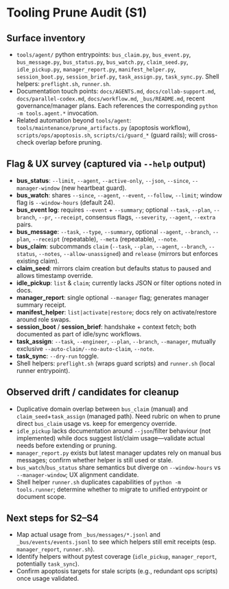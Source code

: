 # Tooling Prune Audit (S1)

## Surface inventory
- `tools/agent/` python entrypoints: `bus_claim.py`, `bus_event.py`, `bus_message.py`, `bus_status.py`, `bus_watch.py`, `claim_seed.py`, `idle_pickup.py`, `manager_report.py`, `manifest_helper.py`, `session_boot.py`, `session_brief.py`, `task_assign.py`, `task_sync.py`. Shell helpers: `preflight.sh`, `runner.sh`.
- Documentation touch points: `docs/AGENTS.md`, `docs/collab-support.md`, `docs/parallel-codex.md`, `docs/workflow.md`, `_bus/README.md`, recent governance/manager plans. Each references the corresponding `python -m tools.agent.*` invocation.
- Related automation beyond `tools/agent`: `tools/maintenance/prune_artifacts.py` (apoptosis workflow), `scripts/ops/apoptosis.sh`, `scripts/ci/guard_*` (guard rails); will cross-check overlap before pruning.

## Flag & UX survey (captured via `--help` output)
- **bus_status**: `--limit`, `--agent`, `--active-only`, `--json`, `--since`, `--manager-window` (new heartbeat guard).
- **bus_watch**: shares `--since`, `--agent`, `--event`, `--follow`, `--limit`; window flag is `--window-hours` (default 24).
- **bus_event log**: requires `--event` + `--summary`; optional `--task`, `--plan`, `--branch`, `--pr`, `--receipt`, consensus flags, `--severity`, `--agent`, `--extra` pairs.
- **bus_message**: `--task`, `--type`, `--summary`, optional `--agent`, `--branch`, `--plan`, `--receipt` (repeatable), `--meta` (repeatable), `--note`.
- **bus_claim**: subcommands `claim` (`--task`, `--plan`, `--agent`, `--branch`, `--status`, `--notes`, `--allow-unassigned`) and `release` (mirrors but enforces existing claim).
- **claim_seed**: mirrors claim creation but defaults status to paused and allows timestamp override.
- **idle_pickup**: `list` & `claim`; currently lacks JSON or filter options noted in docs.
- **manager_report**: single optional `--manager` flag; generates manager summary receipt.
- **manifest_helper**: `list|activate|restore`; docs rely on activate/restore around role swaps.
- **session_boot** / **session_brief**: handshake + context fetch; both documented as part of idle/sync workflows.
- **task_assign**: `--task`, `--engineer`, `--plan`, `--branch`, `--manager`, mutually exclusive `--auto-claim/--no-auto-claim`, `--note`.
- **task_sync**: `--dry-run` toggle.
- Shell helpers: `preflight.sh` (wraps guard scripts) and `runner.sh` (local runner entrypoint).

## Observed drift / candidates for cleanup
- Duplicative domain overlap between `bus_claim` (manual) and `claim_seed`+`task_assign` (managed path). Need rubric on when to prune direct `bus_claim` usage vs. keep for emergency override.
- `idle_pickup` lacks documentation around `--json`/filter behaviour (not implemented) while docs suggest list/claim usage—validate actual needs before extending or pruning.
- `manager_report.py` exists but latest manager updates rely on manual bus messages; confirm whether helper is still used or stale.
- `bus_watch`/`bus_status` share semantics but diverge on `--window-hours` vs `--manager-window`; UX alignment candidate.
- Shell helper `runner.sh` duplicates capabilities of `python -m tools.runner`; determine whether to migrate to unified entrypoint or document scope.

## Next steps for S2–S4
- Map actual usage from `_bus/messages/*.jsonl` and `_bus/events/events.jsonl` to see which helpers still emit receipts (esp. `manager_report`, `runner.sh`).
- Identify helpers without pytest coverage (`idle_pickup`, `manager_report`, potentially `task_sync`).
- Confirm apoptosis targets for stale scripts (e.g., redundant ops scripts) once usage validated.

